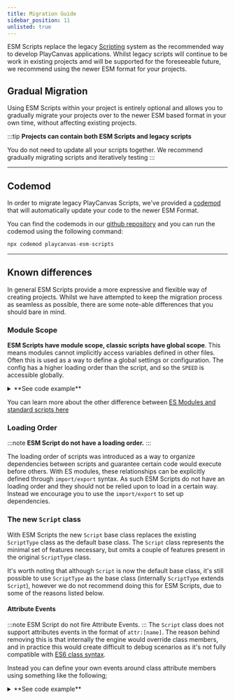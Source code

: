 ```yaml
---
title: Migration Guide
sidebar_position: 11
unlisted: true
---
```


ESM Scripts replace the legacy [Scripting](./legacy) system as the recommended way to develop PlayCanvas applications. Whilst legacy scripts will continue to be work in existing projects amd will be supported for the foreseeable future, we recommend using the newer ESM format for your projects.

## Gradual Migration

Using ESM Scripts within your project is entirely optional and allows you to gradually migrate your projects over to the newer ESM based format in your own time, without affecting existing projects.

:::tip
**Projects can contain both ESM Scripts and legacy scripts**

You do not need to update all your scripts together. We recommend gradually migrating scripts and iteratively testing
:::

---

## Codemod
In order to migrate legacy PlayCanvas Scripts, we've provided a [codemod](https://codemod.com/registry/playcanvas-esm-scripts) that will automatically update your code to the newer ESM Format.

You can find the codemods in our [github repository](https://github.com/playcanvas/codemods) and you can run the codemod using the following command:

```javascript
npx codemod playcanvas-esm-scripts
```

---

## Known differences
In general ESM Scripts provide a more expressive and flexible way of creating projects. Whilst we have attempted to keep the migration process as seamless as possible, there are some note-able differences that you should bare in mind.

### Module Scope
**ESM Scripts have module scope, classic scripts have global scope**. This means modules cannot implicitly access variables defined in other files. Often this is used as a way to define a global settings or configuration. The config has a higher loading order than the script, and so the `SPEED` is accessible globally.

<details>
<summary>**See code example**</summary>
```javascript
// config.js
var SPEED = 10;

// script.js
// ❌ This will not work. `SPEED` is scoped to config.js
console.log(SPEED) 
```

This is a *hidden dependency* which breaks if the loading order changes. Instead, use `import/export` syntax to explicitly define the dependency.

```javascript
// config.mjs
export const SPEED = 10

// script.mjs
import { SPEED } from './config.mjs';
// ✅ Works!
console.log(SPEED); 
```
</details>

You can learn more about the other difference between [ES Modules and standard scripts here](https://developer.mozilla.org/en-US/docs/Web/JavaScript/Guide/Modules#other_differences_between_modules_and_standard_scripts)

### Loading Order

:::note
**ESM Script do not have a loading order.**
:::

The loading order of scripts was introduced as a way to organize dependencies between scripts and guarantee certain code would execute before others. With ES modules, these relationships can be explicitly defined through `import/export` syntax. As such ESM Scripts do not have an loading order and they should not be relied upon to load in a certain way. Instead we encourage you to use the `import/export` to set up dependencies.

### The new `Script` class

With ESM Scripts the new `Script` base class replaces the existing `ScriptType` class as the default base class. The `Script` class represents the minimal set of features necessary, but omits a couple of features present in the original `ScriptType` class. 

It's worth noting that although `Script` is now the default base class, it's still possible to use `ScriptType` as the base class (internally `ScriptType` extends `Script`), however we do not recommend doing this for ESM Scripts, due to some of the reasons listed below.

#### Attribute Events
:::note
ESM Script do not fire Attribute Events.
:::
The `Script` class does not support attributes events in the format of `attr:[name]`. The reason behind removing this is that internally the engine would override class members, and in practice this would create difficult to debug scenarios as it's not fully compatible with [ES6 class syntax](https://github.com/playcanvas/engine/issues/6316).

Instead you can define your own events around class attribute members using something like the following;

<details>
<summary>**See code example**</summary>
```javascript
const watch = (scope, prop) => new Proxy(scope, {
    set(target, property, value) {
        if (target[property] === value) return;
        scope.fire(`attr:${prop}`, value)
        target[property] = value;
    },
})

import { Script } from 'playcanvas'
export class Rotate extends Script {
    /** attribute */
    speed = 10;

    initialize() {
        this.speed = watch(this, 'speed');
    }
}
```
</details>
This also means you can have events for any class members too, not only script attributes.


#### Attribute Copying
:::note
**ESM Script Attributes are not copied, they are passed by reference.**
:::
**Attributes are no longer copied, they are passed by reference.** The reasons this was changed was also due a [bug in `ScriptType`](https://github.com/playcanvas/engine/issues/6316) that was incompatible with ES6 classes.

Instead, if you do need to copy values, we recommend you do it manually and explicitly via getters and setters. Whilst this is more verbose, it's clear and explicit

<details>
<summary>**See code example**</summary>
```javascript
import { Script, Vec3 } from 'playcanvas';
class Rotate extends Script {

    _speed = new Vec3();

    set speed(value) {
        this._speed.copy(value)
    }

    get speed() {
        return this_.speed'
    }
}
```
</details>

